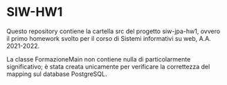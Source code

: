 # SIW-HW1

Questo repository contiene la cartella src del progetto siw-jpa-hw1, ovvero il primo homework svolto per il corso di Sistemi informativi su web, A.A. 2021-2022.

La classe FormazioneMain non contiene nulla di particolarmente significativo; è stata creata unicamente per verificare la correttezza del mapping sul database PostgreSQL.
